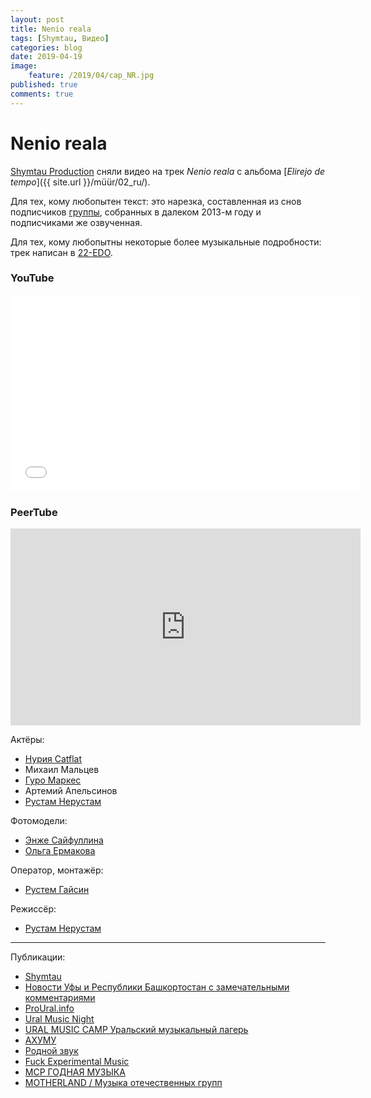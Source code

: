 ```yaml
---
layout: post
title: Nenio reala
tags: [Shymtau, Видео]
categories: blog
date: 2019-04-19
image:
    feature: /2019/04/cap_NR.jpg
published: true
comments: true
---
```

# Nenio reala

[Shymtau Production][1] сняли видео на трек *Nenio reala* с альбома [*Elirejo de tempo*]({{ site.url }}/müür/02_ru/).

Для тех, кому любопытен текст: это нарезка, составленная из снов подписчиков [группы][2], собранных в далеком 2013-м году и подписчиками же озвученная.

Для тех, кому любопытны некоторые более музыкальные подробности: трек написан в [22-EDO][3].

### YouTube
<iframe width="560" height="315" src="//www.youtube.com/embed/Iqowg9od_40" frameborder="0"> </iframe>

### PeerTube
<iframe width="560" height="315" sandbox="allow-same-origin allow-scripts" src="https://peertube.social/videos/embed/c9a1cc80-e5fb-4fbd-b17e-9a36cf2792a1" frameborder="0" allowfullscreen></iframe>

Актёры:
- [Нурия Catflat][4]
- Михаил Мальцев
- [Гуро Маркес][5]
- Артемий Апельсинов
- [Рустам Нерустам][6]

Фотомодели:
- [Энже Сайфуллина][7]
- [Ольга Ермакова][8]

Оператор, монтажёр:
- [Рустем Гайсин][9]

Режиссёр:
- [Рустам Нерустам][10]

-----

Публикации:
- [Shymtau](https://vk.com/wall-154753426_492)
- [Новости Уфы и Республики Башкортостан с замечательными комментариями](https://vk.com/wall-23967044_2713317)
- [ProUral.info](https://proural.info/society/ufimskaya-gruppa-snyavshaya-nashumevshiy-klip-s-goloy-devushkoy-vypustila-novoe-video-o-strannykh-ch/)
- [Ural Music Night](http://www.uralmusicmag.ru/novosti/item/u-m-r-vyshel-klip-na-pesnyu-nenio-reala)
- [URAL MUSIC CAMP Уральский музыкальный лагерь](https://vk.com/wall-164335906_366)
- [АХУМУ](https://vk.com/wall-137147201_8283)
- [Родной звук](https://vk.com/wall-83415396_162479)
- [Fuck Experimental Music](https://vk.com/wall-39687507_35631)
- [МСР ГОДНАЯ МУЗЫКА](https://vk.com/wall-4102578_138034)
- [MOTHERLAND / Музыка отечественных групп](https://vk.com/wall-34035188_92177)

[1]: https://vk.com/shymtau
[2]: https://vk.com/omega9_music
[3]: https://en.wikipedia.org/wiki/22_equal_temperament
[4]: https://vk.com/catflat
[5]: https://vk.com/batbayan
[6]: https://vk.com/rustamnerustam
[7]: https://vk.com/enzhesayfullina
[8]: https://vk.com/pugovkaola
[9]: https://vk.com/spektr_photos
[10]: https://vk.com/im_ru